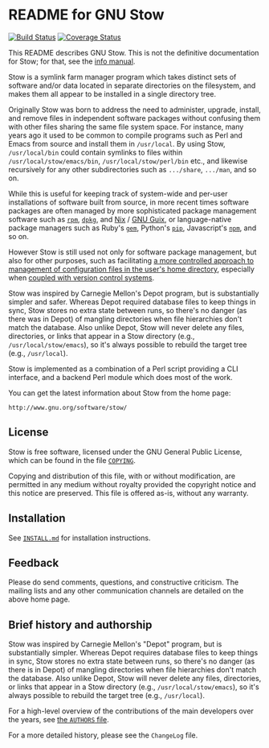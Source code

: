 README for GNU Stow
===================

[![Build Status](https://github.com/joelvaneenwyk/stow/actions/workflows/build-test.yml/badge.svg)](https://github.com/joelvaneenwyk/stow/actions/workflows/build-test.yml)
[![Coverage Status](https://coveralls.io/repos/joelvaneenwyk/stow/badge.svg?branch=main&service=github)](https://coveralls.io/github/joelvaneenwyk/stow?branch=main)

This README describes GNU Stow.  This is not the definitive
documentation for Stow; for that, see the [info
manual](https://www.gnu.org/software/stow/manual/).

Stow is a symlink farm manager program which takes distinct sets
of software and/or data located in separate directories on the
filesystem, and makes them all appear to be installed in a single
directory tree.

Originally Stow was born to address the need to administer, upgrade,
install, and remove files in independent software packages without
confusing them with other files sharing the same file system space.
For instance, many years ago it used to be common to compile programs
such as Perl and Emacs from source and install them in `/usr/local`.
By using Stow, `/usr/local/bin` could contain symlinks to files within
`/usr/local/stow/emacs/bin`, `/usr/local/stow/perl/bin` etc., and
likewise recursively for any other subdirectories such as `.../share`,
`.../man`, and so on.

While this is useful for keeping track of system-wide and per-user
installations of software built from source, in more recent times
software packages are often managed by more sophisticated package
management software such as
[`rpm`](https://en.wikipedia.org/wiki/Rpm_(software)),
[`dpkg`](https://en.wikipedia.org/wiki/Dpkg), and
[Nix](https://en.wikipedia.org/wiki/Nix_package_manager) / [GNU
Guix](https://en.wikipedia.org/wiki/GNU_Guix), or language-native
package managers such as Ruby's
[`gem`](https://en.wikipedia.org/wiki/RubyGems), Python's
[`pip`](https://en.wikipedia.org/wiki/Pip_(package_manager)),
Javascript's [`npm`](https://en.wikipedia.org/wiki/Npm_(software)),
and so on.

However Stow is still used not only for software package management,
but also for other purposes, such as facilitating [a more controlled
approach to management of configuration files in the user's home
directory](http://brandon.invergo.net/news/2012-05-26-using-gnu-stow-to-manage-your-dotfiles.html),
especially when [coupled with version control
systems](http://lists.gnu.org/archive/html/info-stow/2011-12/msg00000.html).

Stow was inspired by Carnegie Mellon's Depot program, but is
substantially simpler and safer.  Whereas Depot required database files
to keep things in sync, Stow stores no extra state between runs, so
there's no danger (as there was in Depot) of mangling directories when
file hierarchies don't match the database.  Also unlike Depot, Stow will
never delete any files, directories, or links that appear in a Stow
directory (e.g., `/usr/local/stow/emacs`), so it's always possible
to rebuild the target tree (e.g., `/usr/local`).

Stow is implemented as a combination of a Perl script providing a CLI
interface, and a backend Perl module which does most of the work.

You can get the latest information about Stow from the home page:

    http://www.gnu.org/software/stow/

License
-------

Stow is free software, licensed under the GNU General Public License,
which can be found in the file [`COPYING`](COPYING).

Copying and distribution of this file, with or without modification,
are permitted in any medium without royalty provided the copyright
notice and this notice are preserved.  This file is offered as-is,
without any warranty.

Installation
------------

See [`INSTALL.md`](INSTALL.md) for installation instructions.

Feedback
--------

Please do send comments, questions, and constructive criticism.  The
mailing lists and any other communication channels are detailed on the
above home page.

Brief history and authorship
----------------------------

Stow was inspired by Carnegie Mellon's "Depot" program, but is
substantially simpler.  Whereas Depot requires database files to keep
things in sync, Stow stores no extra state between runs, so there's no
danger (as there is in Depot) of mangling directories when file
hierarchies don't match the database.  Also unlike Depot, Stow will
never delete any files, directories, or links that appear in a Stow
directory (e.g., `/usr/local/stow/emacs`), so it's always possible to
rebuild the target tree (e.g., `/usr/local`).

For a high-level overview of the contributions of the main developers
over the years, see [the `AUTHORS` file](AUTHORS).

For a more detailed history, please see the `ChangeLog` file.
